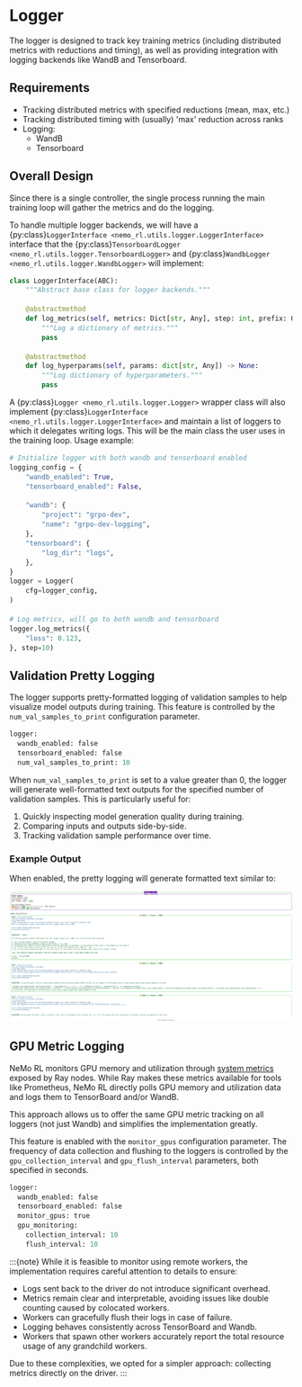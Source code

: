 # Logger

The logger is designed to track key training metrics (including distributed metrics with reductions and timing), as well as providing integration with logging backends like WandB and Tensorboard.

## Requirements

* Tracking distributed metrics with specified reductions (mean, max, etc.)
* Tracking distributed timing with (usually) 'max' reduction across ranks
* Logging:
   * WandB
   * Tensorboard

## Overall Design

Since there is a single controller, the single process running the main training loop will gather the metrics and do the logging.

To handle multiple logger backends, we will have a {py:class}`LoggerInterface <nemo_rl.utils.logger.LoggerInterface>` interface that the {py:class}`TensorboardLogger <nemo_rl.utils.logger.TensorboardLogger>` and {py:class}`WandbLogger <nemo_rl.utils.logger.WandbLogger>` will implement:

```python
class LoggerInterface(ABC):
    """Abstract base class for logger backends."""

    @abstractmethod
    def log_metrics(self, metrics: Dict[str, Any], step: int, prefix: Optional[str]: "") -> None:
        """Log a dictionary of metrics."""
        pass

    @abstractmethod
    def log_hyperparams(self, params: dict[str, Any]) -> None:
        """Log dictionary of hyperparameters."""
        pass
```

A {py:class}`Logger <nemo_rl.utils.logger.Logger>` wrapper class will also implement {py:class}`LoggerInterface <nemo_rl.utils.logger.LoggerInterface>` and maintain a list of loggers to which it delegates writing logs. This will be the main class the user uses in the training loop. Usage example:

```python
# Initialize logger with both wandb and tensorboard enabled
logging_config = {
    "wandb_enabled": True,
    "tensorboard_enabled": False,

    "wandb": {
        "project": "grpo-dev",
        "name": "grpo-dev-logging",
    },
    "tensorboard": {
        "log_dir": "logs",
    },
}
logger = Logger(
    cfg=logger_config,
)

# Log metrics, will go to both wandb and tensorboard
logger.log_metrics({
    "loss": 0.123,
}, step=10)
```

## Validation Pretty Logging

The logger supports pretty-formatted logging of validation samples to help visualize model outputs during training. This feature is controlled by the `num_val_samples_to_print` configuration parameter.

```python
logger:
  wandb_enabled: false
  tensorboard_enabled: false
  num_val_samples_to_print: 10
```

When `num_val_samples_to_print` is set to a value greater than 0, the logger will generate well-formatted text outputs for the specified number of validation samples. This is particularly useful for:

1. Quickly inspecting model generation quality during training.
2. Comparing inputs and outputs side-by-side.
3. Tracking validation sample performance over time.

### Example Output

When enabled, the pretty logging will generate formatted text similar to:

![Validation Pretty Logging Example](../assets/val-log.png)

## GPU Metric Logging

NeMo RL monitors GPU memory and utilization through [system metrics](https://docs.ray.io/en/latest/ray-observability/reference/system-metrics.html#system-metrics) exposed by Ray nodes. While Ray makes these metrics available for tools like Prometheus, NeMo RL directly polls GPU memory and utilization data and logs them to TensorBoard and/or WandB.

This approach allows us to offer the same GPU metric tracking on all loggers (not just Wandb) and simplifies the implementation greatly.

This feature is enabled with the `monitor_gpus` configuration parameter. The frequency of data collection and flushing to the loggers is controlled by the `gpu_collection_interval` and `gpu_flush_interval` parameters, both specified in seconds.

```python
logger:
  wandb_enabled: false
  tensorboard_enabled: false
  monitor_gpus: true
  gpu_monitoring:
    collection_interval: 10
    flush_interval: 10
```

:::{note}
While it is feasible to monitor using remote workers, the implementation requires careful attention to details to ensure:
* Logs sent back to the driver do not introduce significant overhead.
* Metrics remain clear and interpretable, avoiding issues like double counting caused by colocated workers.
* Workers can gracefully flush their logs in case of failure.
* Logging behaves consistently across TensorBoard and Wandb.
* Workers that spawn other workers accurately report the total resource usage of any grandchild workers.

Due to these complexities, we opted for a simpler approach: collecting metrics directly on the driver.
:::